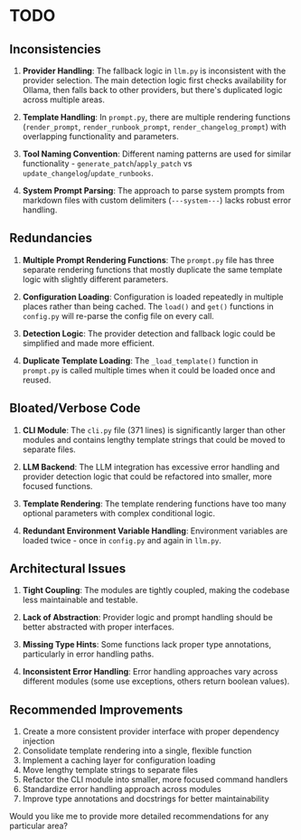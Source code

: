# TODO

## Inconsistencies

1. **Provider Handling**: The fallback logic in `llm.py` is inconsistent with the provider selection. The main detection logic first checks availability for Ollama, then falls back to other providers, but there's duplicated logic across multiple areas.

2. **Template Handling**: In `prompt.py`, there are multiple rendering functions (`render_prompt`, `render_runbook_prompt`, `render_changelog_prompt`) with overlapping functionality and parameters.

3. **Tool Naming Convention**: Different naming patterns are used for similar functionality - `generate_patch`/`apply_patch` vs `update_changelog`/`update_runbooks`.

4. **System Prompt Parsing**: The approach to parse system prompts from markdown files with custom delimiters (`---system---`) lacks robust error handling.

## Redundancies

1. **Multiple Prompt Rendering Functions**: The `prompt.py` file has three separate rendering functions that mostly duplicate the same template logic with slightly different parameters.

2. **Configuration Loading**: Configuration is loaded repeatedly in multiple places rather than being cached. The `load()` and `get()` functions in `config.py` will re-parse the config file on every call.

3. **Detection Logic**: The provider detection and fallback logic could be simplified and made more efficient.

4. **Duplicate Template Loading**: The `_load_template()` function in `prompt.py` is called multiple times when it could be loaded once and reused.

## Bloated/Verbose Code

1. **CLI Module**: The `cli.py` file (371 lines) is significantly larger than other modules and contains lengthy template strings that could be moved to separate files.

2. **LLM Backend**: The LLM integration has excessive error handling and provider detection logic that could be refactored into smaller, more focused functions.

3. **Template Rendering**: The template rendering functions have too many optional parameters with complex conditional logic.

4. **Redundant Environment Variable Handling**: Environment variables are loaded twice - once in `config.py` and again in `llm.py`.

## Architectural Issues

1. **Tight Coupling**: The modules are tightly coupled, making the codebase less maintainable and testable.

2. **Lack of Abstraction**: Provider logic and prompt handling should be better abstracted with proper interfaces.

3. **Missing Type Hints**: Some functions lack proper type annotations, particularly in error handling paths.

4. **Inconsistent Error Handling**: Error handling approaches vary across different modules (some use exceptions, others return boolean values).

## Recommended Improvements

1. Create a more consistent provider interface with proper dependency injection
2. Consolidate template rendering into a single, flexible function
3. Implement a caching layer for configuration loading
4. Move lengthy template strings to separate files
5. Refactor the CLI module into smaller, more focused command handlers
6. Standardize error handling approach across modules
7. Improve type annotations and docstrings for better maintainability

Would you like me to provide more detailed recommendations for any particular area?
